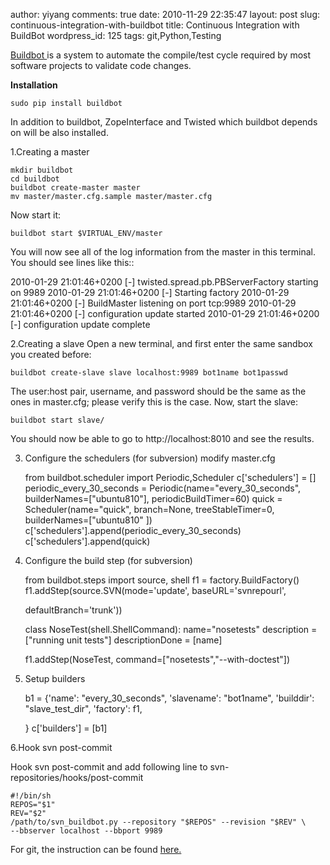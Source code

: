 author: yiyang
comments: true
date: 2010-11-29 22:35:47
layout: post
slug: continuous-integration-with-buildbot
title: Continuous Integration with BuildBot
wordpress_id: 125
tags: git,Python,Testing

[Buildbot ](http://buildbot.net/) is a system to automate the compile/test cycle required by most software projects to validate code changes.

**Installation**

    
    sudo pip install buildbot


In addition to buildbot, ZopeInterface and Twisted which buildbot depends on will be also installed.

1.Creating a master

    
    
    mkdir buildbot
    cd buildbot
    buildbot create-master master
    mv master/master.cfg.sample master/master.cfg
    


Now start it:

    
    
    buildbot start $VIRTUAL_ENV/master
    


You will now see all of the log information from the master in this terminal.
You should see lines like this::

2010-01-29 21:01:46+0200 [-] twisted.spread.pb.PBServerFactory starting on 9989
2010-01-29 21:01:46+0200 [-] Starting factory
2010-01-29 21:01:46+0200 [-] BuildMaster listening on port tcp:9989
2010-01-29 21:01:46+0200 [-] configuration update started
2010-01-29 21:01:46+0200 [-] configuration update complete

2.Creating a slave
Open a new terminal, and first enter the same sandbox you created before:

    
    
    buildbot create-slave slave localhost:9989 bot1name bot1passwd
    


The user:host pair, username, and password should be the same as the ones in
master.cfg; please verify this is the case.
Now, start the slave:

    
    
    buildbot start slave/
    


You should now be able to go to http://localhost:8010 and see the results. 

3. Configure the schedulers (for subversion)
 modify master.cfg

    
    
    from buildbot.scheduler import Periodic,Scheduler
    c['schedulers'] = []
    periodic_every_30_seconds = Periodic(name="every_30_seconds", builderNames=["ubuntu810"], periodicBuildTimer=60)
    quick = Scheduler(name="quick", branch=None, treeStableTimer=0, builderNames=["ubuntu810" ])
    c['schedulers'].append(periodic_every_30_seconds)
    c['schedulers'].append(quick)
    



4. Configure the build step (for subversion)

    
    
    from buildbot.steps import source, shell
    f1 = factory.BuildFactory()
    f1.addStep(source.SVN(mode='update',
    baseURL='svnrepourl',
    
    defaultBranch='trunk'))
    
    class NoseTest(shell.ShellCommand):
    name="nosetests"
    description = ["running unit tests"]
    descriptionDone = [name]
    
    f1.addStep(NoseTest, command=["nosetests","--with-doctest"])
    


5. Setup builders

    
    
    b1 = {'name': "every_30_seconds",
    'slavename': "bot1name",
    'builddir': "slave_test_dir",
    'factory': f1,
    
    }
    c['builders'] = [b1]
    


6.Hook svn post-commit

Hook svn post-commit and add following line to svn-repositories/hooks/post-commit

    
    
    #!/bin/sh
    REPOS="$1"
    REV="$2"
    /path/to/svn_buildbot.py --repository "$REPOS" --revision "$REV" \
    --bbserver localhost --bbport 9989
    



For git, the instruction can be found [here.](http://buildmonkey.wordpress.com/2009/02/27/continious-integration-with-buildbot-and-git/)

